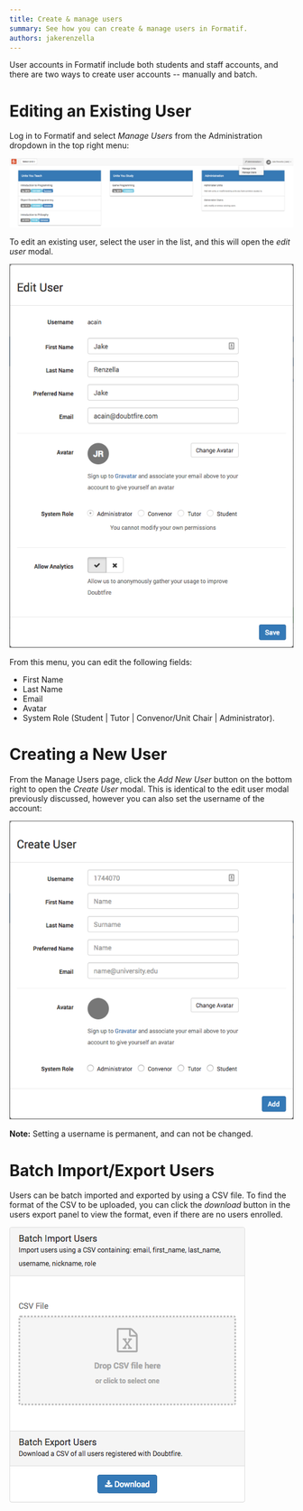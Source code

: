 ```yaml
---
title: Create & manage users
summary: See how you can create & manage users in Formatif.
authors: jakerenzella
---
```


User accounts in Formatif include both students and staff accounts, and there are two ways to create user accounts --
manually and batch.

# Editing an Existing User

Log in to Formatif and select _Manage Users_ from the Administration dropdown in the top right menu:

![Manage Users](/guides/create-manage-users/manage-users.png)

To edit an existing user, select the user in the list, and this will open the _edit user_ modal.

![Edit User](/guides/create-manage-users/edit-users.png)

From this menu, you can edit the following fields:

- First Name
- Last Name
- Email
- Avatar
- System Role (Student | Tutor | Convenor/Unit Chair | Administrator).

# Creating a New User

From the Manage Users page, click the _Add New User_ button on the bottom right to open the _Create User_ modal. This is
identical to the edit user modal previously discussed, however you can also set the username of the account:

![Create User](/guides/create-manage-users/create-user.png)

**Note:** Setting a username is permanent, and can not be changed.

# Batch Import/Export Users

Users can be batch imported and exported by using a CSV file. To find the format of the CSV to be uploaded, you can
click the _download_ button in the users export panel to view the format, even if there are no users enrolled.

![Batch User Creation](/guides/create-manage-users/batch-create-user.png)

